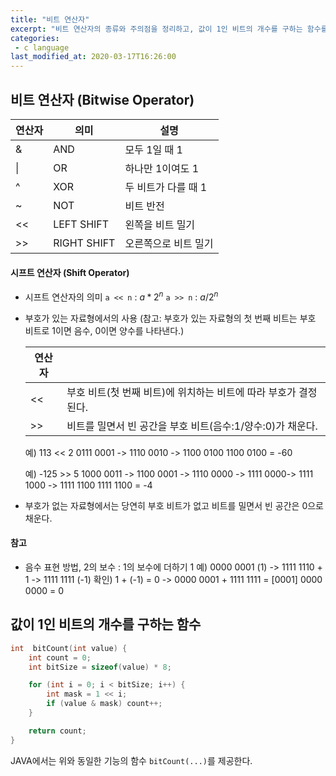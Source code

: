 ```yaml
---
title: "비트 연산자"
excerpt: "비트 연산자의 종류와 주의점을 정리하고, 값이 1인 비트의 개수를 구하는 함수를 구현한다."
categories:
 - c language
last_modified_at: 2020-03-17T16:26:00
---
```


## 비트 연산자 (Bitwise Operator)

| 연산자 | 의미        | 설명 |
| ------ | ----------- | ---- |
| &      | AND         | 모두 1일 때 1 |
| \|     | OR          | 하나만 1이여도 1 |
| ^      | XOR         | 두 비트가 다를 때 1 |
| ~      | NOT         | 비트 반전 |
| <<     | LEFT SHIFT  | 왼쪽을 비트 밀기 |
| \>>     | RIGHT SHIFT | 오른쪽으로 비트 밀기 |

#### 시프트 연산자 (Shift Operator)

- 시프트 연산자의 의미
  `a << n` : $a * 2^n$ 
  `a >> n` : $a / 2^n$

- 부호가 있는 자료형에서의 사용
  (참고: 부호가 있는 자료형의 첫 번째 비트는 부호 비트로 1이면 음수, 0이면 양수를 나타낸다.)

  | 연산자 |                                                              |
  | ------ | ------------------------------------------------------------ |
  | <<     | 부호 비트(첫 번째 비트)에 위치하는 비트에 따라 부호가 결정된다. |
  | \>>    | 비트를 밀면서 빈 공간을 부호 비트(음수:1/양수:0)가 채운다.   |

  예) 113 << 2
  0111 0001 -> 1110 0010 -> 1100 0100
  1100 0100 = -60

  예) -125 >> 5
  1000 0011 -> 1100 0001 -> 1110 0000 -> 1111 0000-> 1111 1000 -> 1111 1100
  1111 1100 = -4
  
- 부호가 없는 자료형에서는 당연히 부호 비트가 없고 비트를 밀면서 빈 공간은 0으로 채운다.

#### 참고

- 음수 표현 방법, 2의 보수 : 1의 보수에 더하기 1
  예) 0000 0001 (1) -> 1111 1110 + 1 -> 1111 1111 (-1)
  확인) 1 + (-1) = 0 -> 0000 0001 + 1111 1111 = [0001] 0000 0000 = 0



## 값이 1인 비트의 개수를 구하는 함수

```c
int  bitCount(int value) {
    int count = 0;
	int bitSize = sizeof(value) * 8;

	for (int i = 0; i < bitSize; i++) {
		int mask = 1 << i;
		if (value & mask) count++;
	}

	return count;
}
```

JAVA에서는 위와 동일한 기능의 함수 `bitCount(...)`를 제공한다.